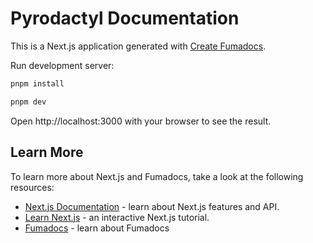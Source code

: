 # Pyrodactyl Documentation

This is a Next.js application generated with
[Create Fumadocs](https://github.com/fuma-nama/fumadocs).

Run development server:

```bash
pnpm install
```

```bash
pnpm dev
```

Open http://localhost:3000 with your browser to see the result.

## Learn More

To learn more about Next.js and Fumadocs, take a look at the following
resources:

- [Next.js Documentation](https://nextjs.org/docs) - learn about Next.js
  features and API.
- [Learn Next.js](https://nextjs.org/learn) - an interactive Next.js tutorial.
- [Fumadocs](https://fumadocs.vercel.app) - learn about Fumadocs
